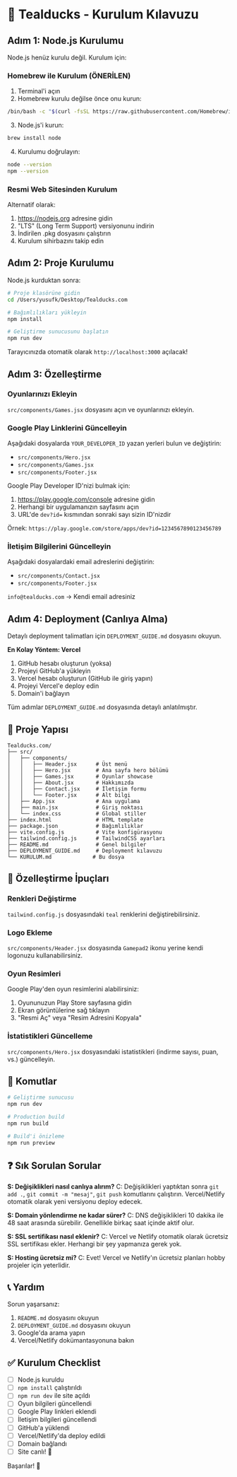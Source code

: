 # 🚀 Tealducks - Kurulum Kılavuzu

## Adım 1: Node.js Kurulumu

Node.js henüz kurulu değil. Kurulum için:

### Homebrew ile Kurulum (ÖNERİLEN)

1. Terminal'i açın
2. Homebrew kurulu değilse önce onu kurun:

```bash
/bin/bash -c "$(curl -fsSL https://raw.githubusercontent.com/Homebrew/install/HEAD/install.sh)"
```

3. Node.js'i kurun:

```bash
brew install node
```

4. Kurulumu doğrulayın:

```bash
node --version
npm --version
```

### Resmi Web Sitesinden Kurulum

Alternatif olarak:

1. https://nodejs.org adresine gidin
2. "LTS" (Long Term Support) versiyonunu indirin
3. İndirilen .pkg dosyasını çalıştırın
4. Kurulum sihirbazını takip edin

## Adım 2: Proje Kurulumu

Node.js kurduktan sonra:

```bash
# Proje klasörüne gidin
cd /Users/yusufk/Desktop/Tealducks.com

# Bağımlılıkları yükleyin
npm install

# Geliştirme sunucusunu başlatın
npm run dev
```

Tarayıcınızda otomatik olarak `http://localhost:3000` açılacak!

## Adım 3: Özelleştirme

### Oyunlarınızı Ekleyin

`src/components/Games.jsx` dosyasını açın ve oyunlarınızı ekleyin.

### Google Play Linklerini Güncelleyin

Aşağıdaki dosyalarda `YOUR_DEVELOPER_ID` yazan yerleri bulun ve değiştirin:

- `src/components/Hero.jsx`
- `src/components/Games.jsx`
- `src/components/Footer.jsx`

Google Play Developer ID'nizi bulmak için:
1. https://play.google.com/console adresine gidin
2. Herhangi bir uygulamanızın sayfasını açın
3. URL'de `dev?id=` kısmından sonraki sayı sizin ID'nizdir

Örnek: `https://play.google.com/store/apps/dev?id=1234567890123456789`

### İletişim Bilgilerini Güncelleyin

Aşağıdaki dosyalardaki email adreslerini değiştirin:

- `src/components/Contact.jsx`
- `src/components/Footer.jsx`

`info@tealducks.com` → Kendi email adresiniz

## Adım 4: Deployment (Canlıya Alma)

Detaylı deployment talimatları için `DEPLOYMENT_GUIDE.md` dosyasını okuyun.

**En Kolay Yöntem: Vercel**

1. GitHub hesabı oluşturun (yoksa)
2. Projeyi GitHub'a yükleyin
3. Vercel hesabı oluşturun (GitHub ile giriş yapın)
4. Projeyi Vercel'e deploy edin
5. Domain'i bağlayın

Tüm adımlar `DEPLOYMENT_GUIDE.md` dosyasında detaylı anlatılmıştır.

## 📁 Proje Yapısı

```
Tealducks.com/
├── src/
│   ├── components/
│   │   ├── Header.jsx      # Üst menü
│   │   ├── Hero.jsx        # Ana sayfa hero bölümü
│   │   ├── Games.jsx       # Oyunlar showcase
│   │   ├── About.jsx       # Hakkımızda
│   │   ├── Contact.jsx     # İletişim formu
│   │   └── Footer.jsx      # Alt bilgi
│   ├── App.jsx             # Ana uygulama
│   ├── main.jsx            # Giriş noktası
│   └── index.css           # Global stiller
├── index.html              # HTML template
├── package.json            # Bağımlılıklar
├── vite.config.js          # Vite konfigürasyonu
├── tailwind.config.js      # TailwindCSS ayarları
├── README.md               # Genel bilgiler
├── DEPLOYMENT_GUIDE.md     # Deployment kılavuzu
└── KURULUM.md             # Bu dosya

```

## 🎨 Özelleştirme İpuçları

### Renkleri Değiştirme

`tailwind.config.js` dosyasındaki `teal` renklerini değiştirebilirsiniz.

### Logo Ekleme

`src/components/Header.jsx` dosyasında `Gamepad2` ikonu yerine kendi logonuzu kullanabilirsiniz.

### Oyun Resimleri

Google Play'den oyun resimlerini alabilirsiniz:
1. Oyununuzun Play Store sayfasına gidin
2. Ekran görüntülerine sağ tıklayın
3. "Resmi Aç" veya "Resim Adresini Kopyala"

### İstatistikleri Güncelleme

`src/components/Hero.jsx` dosyasındaki istatistikleri (indirme sayısı, puan, vs.) güncelleyin.

## 🔧 Komutlar

```bash
# Geliştirme sunucusu
npm run dev

# Production build
npm run build

# Build'i önizleme
npm run preview
```

## ❓ Sık Sorulan Sorular

**S: Değişiklikleri nasıl canlıya alırım?**
C: Değişiklikleri yaptıktan sonra `git add .`, `git commit -m "mesaj"`, `git push` komutlarını çalıştırın. Vercel/Netlify otomatik olarak yeni versiyonu deploy edecek.

**S: Domain yönlendirme ne kadar sürer?**
C: DNS değişiklikleri 10 dakika ile 48 saat arasında sürebilir. Genellikle birkaç saat içinde aktif olur.

**S: SSL sertifikası nasıl eklenir?**
C: Vercel ve Netlify otomatik olarak ücretsiz SSL sertifikası ekler. Herhangi bir şey yapmanıza gerek yok.

**S: Hosting ücretsiz mi?**
C: Evet! Vercel ve Netlify'ın ücretsiz planları hobby projeler için yeterlidir.

## 📞 Yardım

Sorun yaşarsanız:

1. `README.md` dosyasını okuyun
2. `DEPLOYMENT_GUIDE.md` dosyasını okuyun
3. Google'da arama yapın
4. Vercel/Netlify dokümantasyonuna bakın

## ✅ Kurulum Checklist

- [ ] Node.js kuruldu
- [ ] `npm install` çalıştırıldı
- [ ] `npm run dev` ile site açıldı
- [ ] Oyun bilgileri güncellendi
- [ ] Google Play linkleri eklendi
- [ ] İletişim bilgileri güncellendi
- [ ] GitHub'a yüklendi
- [ ] Vercel/Netlify'da deploy edildi
- [ ] Domain bağlandı
- [ ] Site canlı! 🎉

Başarılar! 🚀
